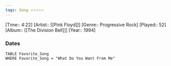 ```yaml
---
tags: Song ⭐⭐⭐⭐⭐ 
---
```

[Time:: 4:22]
[Artist:: [[Pink Floyd]]]
[Genre:: Progressive Rock]
[Played:: 52]
[Album:: [[The Division Bell]]]
[Year:: 1994]
### Dates
````dataview
TABLE Favorite_Song
WHERE Favorite_Song = "What Do You Want From Me"
````